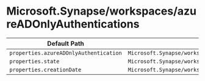 # Microsoft.Synapse/workspaces/azureADOnlyAuthentications

| Default Path | Alias |
|---|---|
| `properties.azureADOnlyAuthentication` | `Microsoft.Synapse/workspaces/azureADOnlyAuthentications/azureADOnlyAuthentication` |
| `properties.state` | `Microsoft.Synapse/workspaces/azureADOnlyAuthentications/state` |
| `properties.creationDate` | `Microsoft.Synapse/workspaces/azureADOnlyAuthentications/creationDate` |

